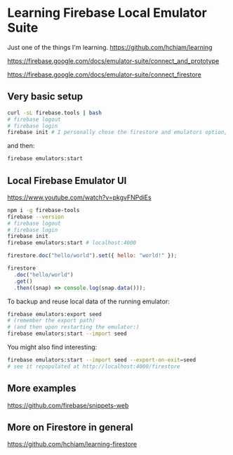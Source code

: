 # Learning Firebase Local Emulator Suite

Just one of the things I'm learning. <https://github.com/hchiam/learning>

<https://firebase.google.com/docs/emulator-suite/connect_and_prototype>

<https://firebase.google.com/docs/emulator-suite/connect_firestore>

## Very basic setup

```bash
curl -sL firebase.tools | bash
# firebase logout
# firebase login
firebase init # I personally chose the firestore and emulators option, and opted out of using a default project
```

and then:

```bash
firebase emulators:start
```

## Local Firebase Emulator UI

<https://www.youtube.com/watch?v=pkgvFNPdiEs>

```bash
npm i -g firebase-tools
firebase --version
# firebase logout
# firebase login
firebase init
firebase emulators:start # localhost:4000
```

```js
firestore.doc("hello/world").set({ hello: "world!" });

firestore
  .doc("hello/world")
  .get()
  .then((snap) => console.log(snap.data()));
```

To backup and reuse local data of the running emulator:

```bash
firebase emulators:export seed
# (remember the export path)
# (and then upon restarting the emulator:)
firebase emulators:start --import seed
```

You might also find interesting:

```bash
firebase emulators:start --import seed --export-on-exit=seed
# see it repopulated at http://localhost:4000/firestore
```

## More examples

<https://github.com/firebase/snippets-web>

## More on Firestore in general

<https://github.com/hchiam/learning-firestore>
